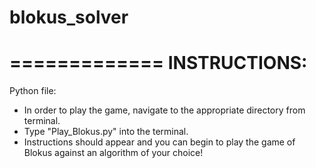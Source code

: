 blokus_solver
=============

=============
INSTRUCTIONS:
=============

Python file:
- In order to play the game, navigate to the appropriate directory from terminal.
- Type "Play_Blokus.py" into the terminal.
- Instructions should appear and you can begin to play the game of Blokus against
an algorithm of your choice!

